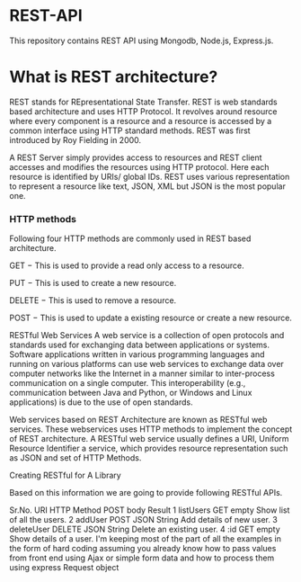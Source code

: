 # REST-API
This repository contains REST API  using Mongodb, Node.js, Express.js.


# What is REST architecture?
REST stands for REpresentational State Transfer. REST is web standards based architecture and uses HTTP Protocol. It revolves around resource where every component is a resource and a resource is accessed by a common interface using HTTP standard methods. REST was first introduced by Roy Fielding in 2000.

A REST Server simply provides access to resources and REST client accesses and modifies the resources using HTTP protocol. Here each resource is identified by URIs/ global IDs. REST uses various representation to represent a resource like text, JSON, XML but JSON is the most popular one.

### HTTP methods
Following four HTTP methods are commonly used in REST based architecture.

GET − This is used to provide a read only access to a resource.

PUT − This is used to create a new resource.

DELETE − This is used to remove a resource.

POST − This is used to update a existing resource or create a new resource.

RESTful Web Services
A web service is a collection of open protocols and standards used for exchanging data between applications or systems. Software applications written in various programming languages and running on various platforms can use web services to exchange data over computer networks like the Internet in a manner similar to inter-process communication on a single computer. This interoperability (e.g., communication between Java and Python, or Windows and Linux applications) is due to the use of open standards.

Web services based on REST Architecture are known as RESTful web services. These webservices uses HTTP methods to implement the concept of REST architecture. A RESTful web service usually defines a URI, Uniform Resource Identifier a service, which provides resource representation such as JSON and set of HTTP Methods.

Creating RESTful for A Library

Based on this information we are going to provide following RESTful APIs.

Sr.No.	URI	HTTP Method	POST body	Result
1	listUsers	GET	empty	Show list of all the users.
2	addUser	POST	JSON String	Add details of new user.
3	deleteUser	DELETE	JSON String	Delete an existing user.
4	:id	GET	empty	Show details of a user.
I'm keeping most of the part of all the examples in the form of hard coding assuming you already know how to pass values from front end using Ajax or simple form data and how to process them using express Request object

